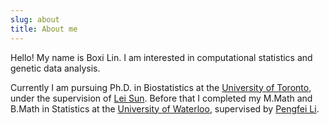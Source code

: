 ```yaml
---
slug: about
title: About me
---
```


Hello! My name is Boxi Lin. I am interested in computational statistics and genetic data analysis. 

Currently I am pursuing Ph.D. in Biostatistics at the [University of Toronto](http://www.dlsph.utoronto.ca/division/biostatistics/), under the supervision of  [Lei Sun](http://www.utstat.toronto.edu/sun/). Before that I completed my M.Math and B.Math in Statistics at the [University of Waterloo](https://uwaterloo.ca/statistics-and-actuarial-science/), supervised by [Pengfei Li](http://sas.uwaterloo.ca/~p4li/).


